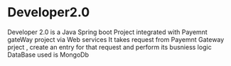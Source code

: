 # Developer2.0
Developer 2.0 is a Java Spring boot Project integrated with Payemnt gateWay project via Web services
It takes request from Payemnt Gateway prject , create an entry for that request and perform its busniess logic
DataBase used is MongoDb
